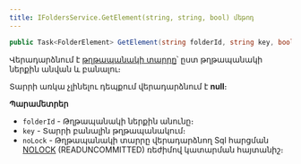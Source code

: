 ```yaml
---
title: IFoldersService.GetElement(string, string, bool) մեթոդ
---
```


```c#
public Task<FolderElement> GetElement(string folderId, string key, bool noLock = false);
```

Վերադարձնում է [թղթապանակի տարրը](../../types/FolderElement.md)՝ ըստ թղթապանակի ներքին անվան և բանալու։

Տարրի առկա չլինելու դեպքում վերադարձնում է **null**։

**Պարամետրեր**

* `folderId` - Թղթապանակի ներքին անունը։
* `key` - Տարրի բանալին թղթապանակում։
* `noLock` - Թղթապանակի տարրը վերադարձնող Sql հարցման [NOLOCK](https://learn.microsoft.com/en-us/sql/t-sql/queries/hints-transact-sql-table?view=sql-server-ver16#readuncommitted) (READUNCOMMITTED) ռեժիմով կատարման հայտանիշ։
